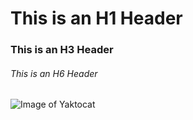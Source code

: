 # This is an H1 Header

### This is an H3 Header

###### This is an H6 Header

![Image of Yaktocat](https://octodex.github.com/images/yaktocat.png)
